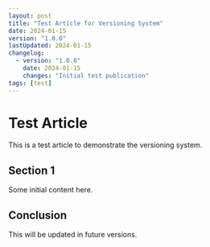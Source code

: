 ```yaml
---
layout: post
title: "Test Article for Versioning System"
date: 2024-01-15
version: "1.0.0"
lastUpdated: 2024-01-15
changelog:
  - version: "1.0.0"
    date: 2024-01-15
    changes: "Initial test publication"
tags: [test]
---
```


# Test Article

This is a test article to demonstrate the versioning system.

## Section 1

Some initial content here.

## Conclusion

This will be updated in future versions.